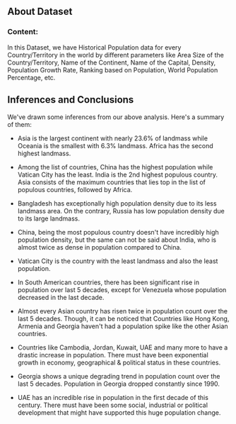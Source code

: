 ## About Dataset
### Content:
In this Dataset, we have Historical Population data for every Country/Territory in the world by different parameters like Area Size of the Country/Territory,
Name of the Continent, Name of the Capital, Density, Population Growth Rate, Ranking based on Population, World Population Percentage, etc.


## Inferences and Conclusions

We've drawn some inferences from our above analysis. Here's a summary of them:

- Asia is the largest continent with nearly 23.6% of landmass while Oceania is the smallest with 6.3% landmass. Africa has the second highest landmass.

- Among the list of countries, China has the highest population while Vatican City has the least. India is the 2nd highest populous country. Asia consists of the maximum countries that lies top in the list of populous countries, followed by Africa.

- Bangladesh has exceptionally high population density due to its less landmass area. On the contrary, Russia has low population density due to its large landmass.

- China, being the most populous country doesn't have incredibly high population density, but the same can not be said about India, who is almost twice as dense in population compared to China.

- Vatican City is the country with the least landmass and also the least population.

- In South American countries, there has been significant rise in population over last 5 decades, except for Venezuela whose population decreased in the last decade.

- Almost every Asian country has risen twice in population count over the last 5 decades. Though, it can be noticed that Countries like Hong Kong, Armenia and Georgia haven't had a population spike like the other Asian countries.

- Countries like Cambodia, Jordan, Kuwait, UAE and many more to have a drastic increase in population. There must have been exponential growth in economy, geographical & political status in these countries.

- Georgia shows a unique degrading trend in population count over the last 5 decades. Population in Georgia dropped constantly since 1990.

- UAE has an incredible rise in population in the first decade of this century. There must have been some social, industrial or political development that might have supported this huge population change.
